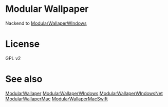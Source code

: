 # Modular Wallpaper

Nackend to [ModularWallaperWIndows](https://github.com/elegantbanshee/ModularWallpaperWindows)

# License

GPL v2

# See also

[ModularWallaper](https://github.com/elegantbanshee/ModularWallpaper)
[ModularWallaperWIndows](https://github.com/elegantbanshee/ModularWallpaperWindows)
[ModularWallaperWIndowsNet](https://github.com/elegantbanshee/ModularWallpaperWindowsNet)
[ModularWallaperMac](https://github.com/elegantbanshee/ModularWallpaperMac)
[ModularWallaperMacSwift](https://github.com/elegantbanshee/ModularWallpaperMacSwift)